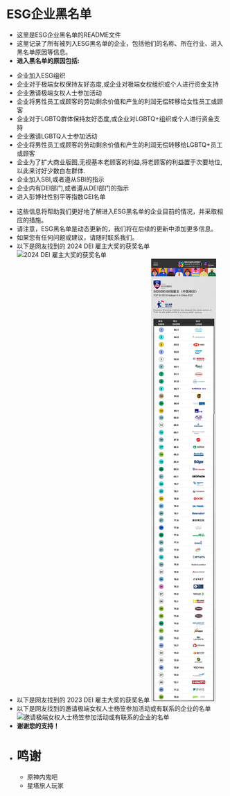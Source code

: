 # ESG企业黑名单
* 这里是ESG企业黑名单的README文件
* 这里记录了所有被列入ESG黑名单的企业，包括他们的名称、所在行业、进入黑名单原因等信息。
* **进入黑名单的原因包括:**
 - 企业加入ESG组织
 - 企业对于极端女权保持友好态度,或企业对极端女权组织或个人进行资金支持
 - 企业邀请极端女权人士参加活动
 - 企业将男性员工或顾客的劳动剩余价值和产生的利润无偿转移给女性员工或顾客
 - 企业对于LGBTQ群体保持友好态度,或企业对LGBTQ+组织或个人进行资金支持
 - 企业邀请LGBTQ人士参加活动
 - 企业将男性员工或顾客的劳动剩余价值和产生的利润无偿转移给LGBTQ+员工或顾客
 - 企业为了扩大商业版图,无视基本老顾客的利益,将老顾客的利益置于次要地位,以此来讨好少数白左群体.
 - 企业加入SBI,或者遵从SBI的指示
 - 企业内有DEI部门,或者遵从DEI部门的指示
 - 进入彭博社性别平等指数GEI名单
* 这些信息将帮助我们更好地了解进入ESG黑名单的企业目前的情况，并采取相应的措施。
* 请注意，ESG黑名单是动态更新的，我们将在后续的更新中添加更多信息。
* 如果您有任何问题或建议，请随时联系我们。
* 以下是网友找到的 2024 DEI 雇主大奖的获奖名单
    ![2024 DEI 雇主大奖的获奖名单](/imgs/微信图片_20241020234930.jpg)
* 以下是网友找到的 2023 DEI 雇主大奖的获奖名单
    ![2023 DEI 雇主大奖的获奖名单](image/README/1729563395855.png)
* 以下是网友找到的邀请极端女权人士杨笠参加活动或有联系的企业的名单
    ![邀请极端女权人士杨笠参加活动或有联系的企业的名单](/imgs/c83d70cf3bc79f3d308f6214fca1cd11728b29ac.jpg)
* **谢谢您的支持！**
* # 鸣谢
    - 原神内鬼吧
    - 星塔旅人玩家
